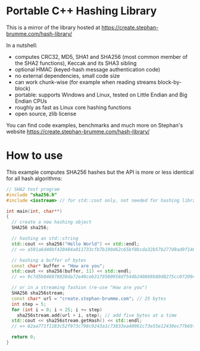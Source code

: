 # Portable C++ Hashing Library

This is a mirror of the library hosted at https://create.stephan-brumme.com/hash-library/

In a nutshell:

- computes CRC32, MD5, SHA1 and SHA256 (most common member of the SHA2 functions), Keccak and its SHA3 sibling
- optional HMAC (keyed-hash message authentication code)
- no external dependencies, small code size
- can work chunk-wise (for example when reading streams block-by-block)
- portable: supports Windows and Linux, tested on Little Endian and Big Endian CPUs
- roughly as fast as Linux core hashing functions
- open source, zlib license

You can find code examples, benchmarks and much more on Stephan's website https://create.stephan-brumme.com/hash-library/

# How to use

This example computes SHA256 hashes but the API is more or less identical for all hash algorithms:

``` cpp
// SHA2 test program
#include "sha256.h"
#include <iostream> // for std::cout only, not needed for hashing library

int main(int, char**)
{
  // create a new hashing object
  SHA256 sha256;

  // hashing an std::string
  std::cout << sha256("Hello World") << std::endl;
  // => a591a6d40bf420404a011733cfb7b190d62c65bf0bcda32b57b277d9ad9f146e

  // hashing a buffer of bytes
  const char* buffer = "How are you";
  std::cout << sha256(buffer, 11) << std::endl;
  // => 9c7d5b046878838da72e40ceb3179580958df544b240869b80d0275cc07209cc

  // or in a streaming fashion (re-use "How are you")
  SHA256 sha256stream;
  const char* url = "create.stephan-brumme.com"; // 25 bytes
  int step = 5;
  for (int i = 0; i < 25; i += step)
    sha256stream.add(url + i, step); // add five bytes at a time
  std::cout << sha256stream.getHash() << std::endl;
  // => 82aa771f1183c52f973c798c9243a1c73833ea40961c73e55e12430ec77b69f6

  return 0;
}
```
